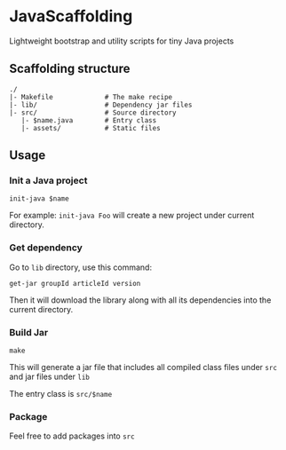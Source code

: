 # JavaScaffolding

Lightweight bootstrap and utility scripts for tiny Java projects

## Scaffolding structure

```
./
|- Makefile             # The make recipe
|- lib/                 # Dependency jar files
|- src/                 # Source directory
   |- $name.java        # Entry class
   |- assets/           # Static files
```

## Usage

### Init a Java project

`init-java $name`

For example: `init-java Foo` will create a new project under current directory.

### Get dependency

Go to `lib` directory, use this command:

`get-jar groupId articleId version`

Then it will download the library along with all its dependencies into the current directory.

### Build Jar

`make`

This will generate a jar file that includes all compiled class files under `src` and jar files under `lib`

The entry class is `src/$name`

### Package

Feel free to add packages into `src`

